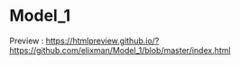 # Model_1

Preview : https://htmlpreview.github.io/?https://github.com/elixman/Model_1/blob/master/index.html

